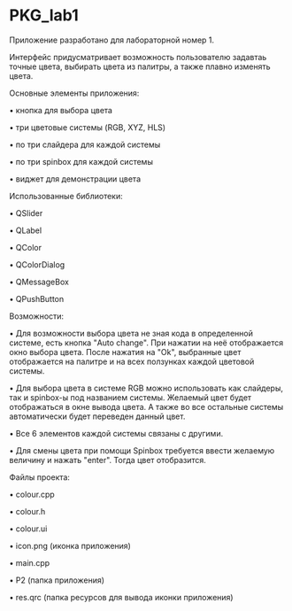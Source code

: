 # PKG_lab1
Приложение разработано для лабораторной номер 1.

Интерфейс придусматривает возможность пользователю задавтаь точные цвета, выбирать цвета из палитры, а также плавно изменять цвета.



Основные элементы приложения:

• кнопка для выбора цвета

• три цветовые системы (RGB, XYZ, HLS)

• по три слайдера для каждой системы

• по три spinbox для каждой системы

• виджет для демонстрации цвета



Использованные библиотеки:

• QSlider

• QLabel

• QColor

• QColorDialog

• QMessageBox

• QPushButton



Возможности: 

• Для возможности выбора цвета не зная кода в определенной системе, есть кнопка "Auto change". При нажатии на неё отображается окно выбора цвета. После нажатия на "Ok", выбранные цвет отображается на палитре и на всех ползунках каждой цветовой системы.

• Для выбора цвета в системе RGB можно использовать как слайдеры, так и spinbox-ы под названием системы. Желаемый цвет будет отображаться в окне вывода цвета. А также во все остальные системы автоматически будет переведен данный цвет.

• Все 6 элементов каждой системы связаны с другими.

• Для смены цвета при помощи Spinbox требуется ввести желаемую величину и нажать "enter". Тогда цвет отобразится.



Файлы проекта:

• colour.cpp

• colour.h

• colour.ui

• icon.png (иконка приложения)

• main.cpp

• P2 (папка приложения)

• res.qrc (папка ресурсов для вывода иконки приложения)

